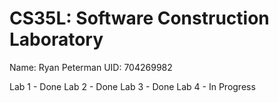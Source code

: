 # CS35L: Software Construction Laboratory

Name: Ryan Peterman
UID: 704269982

Lab 1 - Done
Lab 2 - Done
Lab 3 - Done
Lab 4 - In Progress
